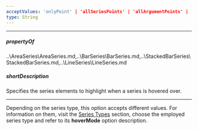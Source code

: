```yaml
---
acceptValues: 'onlyPoint' | 'allSeriesPoints' | 'allArgumentPoints' | 'nearestPoint' | 'includePoints' | 'excludePoints' | 'none'
type: String
---
```

---
##### propertyOf
..\AreaSeries\AreaSeries.md,..\BarSeries\BarSeries.md,..\StackedBarSeries\StackedBarSeries.md,..\LineSeries\LineSeries.md

##### shortDescription
Specifies the series elements to highlight when a series is hovered over.

---
Depending on the series type, this option accepts different values. For information on them, visit the [Series Types](/api-reference/20%20Data%20Visualization%20Widgets/dxPolarChart/5%20Series%20Types '/Documentation/ApiReference/Data_Visualization_Widgets/dxPolarChart/Series_Types/') section, choose the employed series type and refer to its **hoverMode** option description.